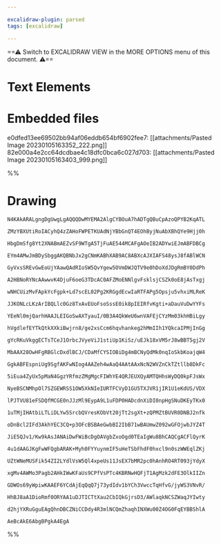 ```yaml
---

excalidraw-plugin: parsed
tags: [excalidraw]

---
```

==⚠  Switch to EXCALIDRAW VIEW in the MORE OPTIONS menu of this document. ⚠==


# Text Elements

# Embedded files
e0dfed13ee69502bb94af06eddb654bf6902fee7: [[attachments/Pasted Image 20230105163352_222.png]]
82e000a4e2cc64dcdbae4c18dfc0bca6c027d703: [[attachments/Pasted Image 20230105163403_999.png]]

%%
# Drawing
```compressed-json
N4KAkARALgngDgUwgLgAQQQDwMYEMA2AlgCYBOuA7hADTgQBuCpAzoQPYB2KqATL

ZMzYBXUtiRoIACyhQ4zZAHoFWPETKUAdNjYBbGnQT4EOhByjNuAbXBhQYe9Hjj0h

HbgDmSfg8Yt2XNABmAEZvSF9WTgA5TjFuAE544MCAFgAOeIB2ADYwiEJmABFDBCg

EYm4AMwJmBDySbggAKQBNbJx2gCNmKABhXAB9AC8ABXcAJXIAFS48ysJ8fABlWCN

GyVxsSREvGwEoUjYAawQAdRIoSW5QvYgew5OVmDWJQTV9e0hDoXdJDgRmBY0DdPh

A2HBNoRYNcAAwwvK4DjuF6oeG3TDcAC0AFZMoENNlgvFsklsjCSZk0oE8jAsTxgj

wNHCUizMvFApkYcFgpk+Ld7scEL02Pg2KRGgdEcwIaRTFAPg5Opsju5vhxiMLReK

JJKONLcLKzArIBQLlc0Gz8TxAvEUoFsoSssE0ik8pIEIRfvKgti+aDauVuDwYYFs

YEeNl0mjQarhHAAJLEIGoSwAXTyauI/0B3A4QkWeU6wnVAFEjCYzMm03khHBiLgy

hVgdlefEYTkQtkXXkiBwjrn8/ge2xsCcm6hqvhankeg2hMmIIh1YQkcaIPMjInGg

gYcRKuVkggECTsTCeJ1OrbcJVyeViJ1stiUp1KiSz/uEJk18xVM5rJ8wBBT5gj2V

MbAAX28OwHFgRBGlcDxdlBCJ/CDaMfCYSIOBiDg4mBCNyQdMk0nqIoSkbKoajqW4

GgkABFEspniUg9SgfAKFwNIog4AAZeh4wAaQ4AAtAAxNcN2WVZnCkTZtllb8DkFc

5iEua4ZyUx5pMaN4GgzYRfmzZMgMgcFIWhYE4QRJEUXQyAMTQHhsWyDQ0kpFJsWx

NyeBSCNMhpOl7SZGEWRSS1OW5XkNIeIURTFCVyD1GU5TXJVR1jIR1U1eKdUS/VDX

lPJTVU81eFSDQfMCGE0nJJzMl9EypA9L1uFDP0HADcdnXiDI0npHgSNuDKEyTKx0

1uTMjIHAtbiLTLiDLYw5SrcbQVresKObVt20jTt2sgXt+zQPMZtBUVR0DNBJ2nfk

oDnBcl2IFd3AkhYEC3CQ+p3OFcBSBAeGwbBI2IbB71wBAUmwZ092wGFOjwbJYZ4T

JiE5QJv1/Kw9kAsJANAiDwFWiBcDgOAVgbZxoOgd0TEaIgWu8BhCAQCgACFlQyrK

4u1dAAGJKgFwWFQgbARAK+Myh0FYYuynmIF5uHeTSbFhdF0hxcl9n0szWWEqlZKj

UZtWNeMUSFik54ZI2LYdlVsW5Ql4xpeUs11JsEX7bMR2pc0hAnhRO4RT093jYdyX

xgMv4AWMo3Pagb2AHkIWwKFaUs9CPfVsPTc4KBRNwHQFjT1AgMzk2dFE3OlkIIZn

GDWOs69yWpiwKAAEF6YCdAjEqQqQ7j73ydIdv1bYCh3VwccTqHfvG/jyWS3VNvR/

HhBJ8aA1DioRmf0ORYAA1uDJTICTtXau2CbIQkGjrsD3/AWlaqkNCSZWaqJYIwty

d2hjYXRuGguEAgQhnDBCZNiCCDdy4R3mlNCQmZhaqhINXWu00Z4OG0FqEYBBShlA

AeBcAkE6AbgBPgkA4EgA
```
%%